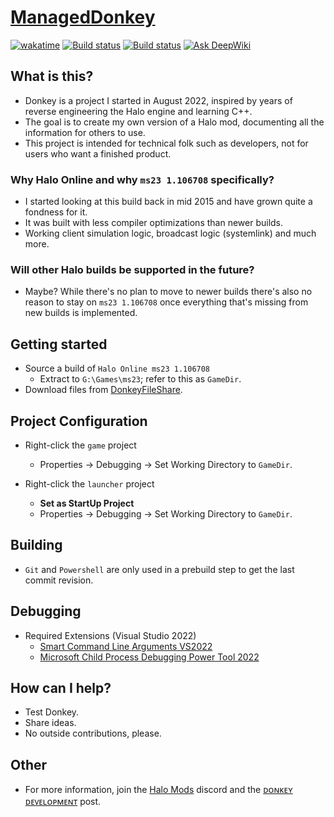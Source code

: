 # [ManagedDonkey](https://github.com/twist84/ManagedDonkey)

[![wakatime](https://wakatime.com/badge/github/twist84/ManagedDonkey.svg)](https://wakatime.com/badge/github/twist84/ManagedDonkey)
[![Build status](https://ci.appveyor.com/api/projects/status/ha46jv9ytnxwlfr4/branch/main?svg=true)](https://ci.appveyor.com/project/theTwist84/ManagedDonkey/branch/main)
[![Build status](https://github.com/twist84/ManagedDonkey/actions/workflows/build.yml/badge.svg?branch=main)](https://github.com/twist84/ManagedDonkey/actions/workflows/build.yml)
[![Ask DeepWiki](https://deepwiki.com/badge.svg)](https://deepwiki.com/twist84/ManagedDonkey)

## What is this?

- Donkey is a project I started in August 2022, inspired by years of reverse engineering the Halo engine and learning C++.
- The goal is to create my own version of a Halo mod, documenting all the information for others to use.
- This project is intended for technical folk such as developers, not for users who want a finished product.

### Why Halo Online and why `ms23 1.106708` specifically?

- I started looking at this build back in mid 2015 and have grown quite a fondness for it.
- It was built with less compiler optimizations than newer builds.
- Working client simulation logic, broadcast logic (systemlink) and much more.

### Will other Halo builds be supported in the future?

- Maybe? While there's no plan to move to newer builds there's also no reason to stay on `ms23 1.106708` once everything that's missing from new builds is implemented.


## Getting started

- Source a build of `Halo Online ms23 1.106708`
  - Extract to `G:\Games\ms23`; refer to this as `GameDir`.
- Download files from [DonkeyFileShare](https://github.com/twist84/DonkeyFileShare).


## Project Configuration

- Right-click the `game` project
  - Properties -> Debugging -> Set Working Directory to `GameDir`.

- Right-click the `launcher` project
  - **Set as StartUp Project**
  - Properties -> Debugging -> Set Working Directory to `GameDir`.


## Building

- `Git` and `Powershell` are only used in a prebuild step to get the last commit revision.


## Debugging

- Required Extensions (Visual Studio 2022)
  - [Smart Command Line Arguments VS2022](https://marketplace.visualstudio.com/items?itemName=MBulli.SmartCommandlineArguments2022)
  - [Microsoft Child Process Debugging Power Tool 2022](https://marketplace.visualstudio.com/items?itemName=vsdbgplat.MicrosoftChildProcessDebuggingPowerTool2022)


## How can I help?

- Test Donkey.
- Share ideas.
- No outside contributions, please.


## Other

- For more information, join the [Halo Mods](https://discord.gg/halo-mods-615301822474878977) discord and the [ᴅᴏɴᴋᴇʏ ᴅᴇᴠᴇʟᴏᴘᴍᴇɴᴛ](https://discord.com/channels/615301822474878977/1380333857508950159) post.
